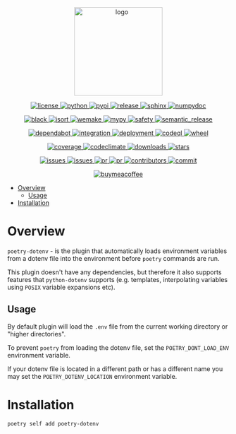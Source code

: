 <div align="center">
  <a href="https://pypi.org/project/poetry-dotenv">
    <img alt="logo" src="https://github.com/volopivoshenko/poetry-dotenv/blob/main/docs/static/assets/logo.svg?raw=True" height=200>
  </a>
</div>

<p align="center">
  <a href="https://opensource.org/licenses/MIT">
    <img alt="license" src="https://img.shields.io/pypi/l/poetry-dotenv?logo=opensourceinitiative">
  </a>
  <a href="https://pypi.org/project/poetry-dotenv">
    <img alt="python" src="https://img.shields.io/pypi/pyversions/poetry-dotenv?logo=python">
  </a>
  <a href="https://pypi.org/project/poetry-dotenv">
    <img alt="pypi" src="https://img.shields.io/pypi/v/poetry-dotenv?logo=pypi">
  </a>
  <a href="https://github.com/volopivoshenko/poetry-dotenv/releases">
    <img alt="release" src="https://img.shields.io/github/v/release/volopivoshenko/poetry-dotenv?logo=github">
  </a>
  <a href="https://www.sphinx-doc.org/en/master">
    <img alt="sphinx" src="https://img.shields.io/badge/made_with-Sphinx-1f425f.svg?logo=readthedocs">
  </a>
  <a href="https://numpydoc.readthedocs.io/en/latest/format.html">
    <img alt="numpydoc" src="https://img.shields.io/badge/docstrings-numpy-1f425f.svg?logo=numpy">
  </a>
</p>

<p align="center">
  <a href="https://github.com/psf/black">
    <img alt="black" src="https://img.shields.io/badge/code_style-black-black.svg?logo=windowsterminal">
  </a>
  <a href="https://pycqa.github.io/isort/index.html">
    <img alt="isort" src="https://img.shields.io/badge/imports-isort-black.svg?logo=windowsterminal">
  </a>
  <a href="https://wemake-python-stylegui.de/en/latest/index.html">
    <img alt="wemake" src="https://img.shields.io/badge/style-wemake-black.svg?logo=windowsterminal">
  </a>
  <a href="https://mypy.readthedocs.io/en/stable/index.html">
    <img alt="mypy" src="https://img.shields.io/badge/mypy-checked-success.svg?logo=python">
  </a>
  <a href="https://github.com/pyupio/safety">
    <img alt="safety" src="https://img.shields.io/badge/safety-checked-success.svg?logo=windowsterminal">
  </a>
  <a href="https://github.com/semantic-release/semantic-release">
    <img alt="semantic_release" src="https://img.shields.io/badge/semantic_release-angular-e10079?logo=semantic-release">
  </a>
</p>

<p align="center">
  <a href="https://github.com/dependabot">
    <img alt="dependabot" src="https://img.shields.io/badge/dependabot-enable-success?logo=Dependabot">
  </a>
  <a href="https://github.com/volopivoshenko/poetry-dotenv/actions/workflows/integration.yaml">
    <img alt="integration" src="https://img.shields.io/github/workflow/status/volopivoshenko/poetry-dotenv/CI?label=CI&logo=github">
  </a>
  <a href="https://github.com/volopivoshenko/poetry-dotenv/actions/workflows/deployment.yaml">
    <img alt="deployment" src="https://img.shields.io/github/workflow/status/volopivoshenko/poetry-dotenv/CD?label=CD&logo=github">
  </a>
  <a href="https://github.com/volopivoshenko/poetry-dotenv/actions/workflows/codeql.yaml">
    <img alt="codeql" src="https://img.shields.io/github/workflow/status/volopivoshenko/poetry-dotenv/CodeQL?label=codeQL&logo=github">
  </a>
  <a href="https://pypi.org/project/poetry-dotenv">
    <img alt="wheel" src="https://img.shields.io/pypi/wheel/poetry-dotenv?logo=pypi">
  </a>
</p>

<p align="center">
  <a href="https://codecov.io/gh/volopivoshenko/poetry-dotenv">
    <img alt="coverage" src="https://img.shields.io/codecov/c/gh/volopivoshenko/poetry-dotenv?logo=codecov&token=yyck08xfTN"/>
  </a>
  <a href="https://codeclimate.com/github/volopivoshenko/poetry-dotenv/maintainability">
    <img alt="codeclimate" src="https://img.shields.io/codeclimate/maintainability/volopivoshenko/poetry-dotenv?logo=codeclimate">
  </a>
  <a href="https://pypi.org/project/poetry-dotenv">
    <img alt="downloads" src="https://img.shields.io/pypi/dm/poetry-dotenv?logo=pypi">
  </a>
  <a href="https://github.com/volopivoshenko/poetry-dotenv/">
    <img alt="stars" src="https://img.shields.io/github/stars/volopivoshenko/poetry-dotenv?logo=github">
  </a>
</p>

<p align="center">
  <a href="https://github.com/volopivoshenko/poetry-dotenv/issues">
    <img alt="issues" src="https://img.shields.io/github/issues/volopivoshenko/poetry-dotenv?logo=github">
  </a>
  <a href="https://github.com/volopivoshenko/poetry-dotenv/issues">
    <img alt="issues" src="https://img.shields.io/github/issues-closed/volopivoshenko/poetry-dotenv?logo=github">
  </a>
  <a href="https://github.com/volopivoshenko/poetry-dotenv/pulls">
    <img alt="pr" src="https://img.shields.io/github/issues-pr/volopivoshenko/poetry-dotenv?logo=github">
  </a>
  <a href="https://github.com/volopivoshenko/poetry-dotenv/pulls">
    <img alt="pr" src="https://img.shields.io/github/issues-pr-closed/volopivoshenko/poetry-dotenv?logo=github">
  </a>
  <a href="https://github.com/volopivoshenko/poetry-dotenv/graphs/contributors">
    <img alt="contributors" src="https://img.shields.io/github/contributors/volopivoshenko/poetry-dotenv?logo=github">
  </a>
  <a href="https://github.com/volopivoshenko/poetry-dotenv/commits/main">
    <img alt="commit" src="https://img.shields.io/github/last-commit/volopivoshenko/poetry-dotenv?logo=github">
  </a>
</p>

<p align="center">
  <a href="https://www.buymeacoffee.com/volopivoshenko" target="_blank">
    <img alt="buymeacoffee" src="https://img.shields.io/badge/buy_me_-a_coffee-ff6964?logo=buymeacoffee">
  </a>
</p>

- [Overview](#overview)
  - [Usage](#usage)
- [Installation](#installation)

# Overview

`poetry-dotenv` - is the plugin that automatically loads environment variables from a dotenv file
into the environment before `poetry` commands are run.

This plugin doesn't have any dependencies, but therefore it also supports features that
`python-dotenv` supports (e.g. templates, interpolating variables using `POSIX` variable expansions etc).

## Usage

By default plugin will load the `.env` file from the current working directory or "higher directories".

To prevent ``poetry`` from loading the dotenv file, set the ``POETRY_DONT_LOAD_ENV``
environment variable.

If your dotenv file is located in a different path or has a different name you may set
the ``POETRY_DOTENV_LOCATION`` environment variable.

# Installation

```bash
poetry self add poetry-dotenv
```
